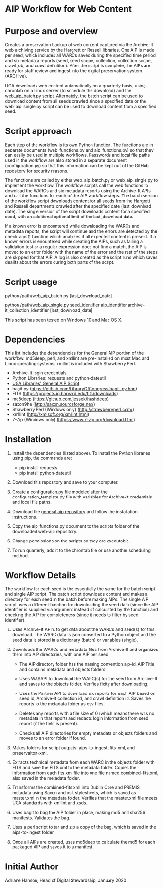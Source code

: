 # AIP Workflow for Web Content

# Purpose and overview
Creates a preservation backup of web content captured via the Archive-It web archiving service by the Hargrett or Russell libraries. One AIP is made per seed, which includes all WARCs saved during the specified time period and six metadata reports (seed, seed scope, collection, collection scope, crawl job, and crawl definition). After the script is complete, the AIPs are ready for staff review and ingest into the digital preservation system (ARCHive).

UGA downloads web content automatically on a quarterly basis, using chrontab on a Linux server (to schedule the download) and the web_aip_batch.py script. Alternately, the batch script can be used to download content from all seeds crawled since a specified date or the web_aip_single.py script can be used to download content from a specified seed.  

# Script approach
Each step of the workflow is its own Python function. The functions are in separate documents (web_functions.py and aip_functions.py) so that they can easily be used in multiple workflows. Passwords and local file paths used in the workflow are also stored in a separate document (configuration.py) so that this information can be kept out of the GitHub repository for security reasons.

The functions are called by either web_aip_batch.py or web_aip_single.py to implement the workflow. The workflow scripts call the web functions to download the WARCs and six metadata reports using the Archive-It APIs and call the functions for each of the AIP workflow steps. The batch version of the workflow script downloads content for all seeds from the Hargrett and Russell departments crawled after the specified date (last_download date). The single version of the script downloads content for a specified seed, with an additional optional limit of the last_download date. 
 
If a known error is encountered while downloading the WARCs and metadata reports, the script will continue and the errors are detected by the check_aips() function which analyzes if all expected content is present. If a known errors is enountered while creating the AIPs, such as failing a validation test or a regular expression does not find a match, the AIP is moved to an error folder with the name of the error and the rest of the steps are skipped for that AIP. A log is also created as the script runs which saves deailts about the errors during both parts of the script. 

# Script usage
python /path/web_aip_batch.py [last_download_date]

python /path/web_aip_single.py seed_identifier aip_identifier archive-it_collection_identifier [last_download_date]

This script has been tested on Windows 10 and Mac OS X.

# Dependencies
This list includes the dependencies for the General AIP portion of the workflow. md5deep, perl, and xmllint are pre-installed on most Mac and Linux operating systems. xmllint is included with Strawberry Perl.
* Archive-It login credentials
* Python Libraries: requests and python-dateutil
* [UGA Libraries' General AIP Script](https://github.com/uga-libraries/general-aip)
* bagit.py (https://github.com/LibraryOfCongress/bagit-python)
* FITS (https://projects.iq.harvard.edu/fits/downloads)
* md5deep (https://github.com/jessek/hashdeep)
* saxon9he (http://saxon.sourceforge.net/)
* Strawberry Perl (Windows only) (http://strawberryperl.com/)
* xmllint (http://xmlsoft.org/xmllint.html)
* 7-Zip (Windows only) (https://www.7-zip.org/download.html)

# Installation
1. Install the dependencies (listed above).  To install the Python libraries using pip, the commands are:
    * pip install requests
    * pip install python-dateutil
    
    
2. Download this repository and save to your computer.
3. Create a configuration.py file modeled after the configuration_template.py file with variables for Archive-It credentials and local file paths.
4. Download the [general aip repository](https://github.com/uga-libraries/general-aip) and follow the installation instructions.
5. Copy the aip_functions.py document to the scripts folder of the downloaded web-aip repository.
6. Change permissions on the scripts so they are executable.
7. To run quarterly, add it to the chrontab file or use another scheduling method.

# Workflow Details
The workflow for each seed is the essentially the same for the batch script and single AIP script. The batch script downloads content and makes a directory for each seed in the batch before making AIPs. The single AIP script uses a different function for downloading the seed data (since the AIP identifier is supplied via argument instead of calculated by the function) and checking the AIP for completeness (since it needs to filter by seed identifier).

1. Uses Archive-It API's to get data about the WARCs and seed(s) for this download. The WARC data is json converted to a Python object and the seed data is stored in a dictionary (batch) or variables (single).


2. Downloads the WARCs and metadata files from Archive-It and organizes them into AIP directories, with one AIP per seed.

    * The AIP directory folder has the naming convention aip-id_AIP Title and contains metadata and objects folders.

    * Uses WASAPI to download the WARC(s) for the seed from Archive-It and saves to the objects folder. Verifies fixity after downloading.

    * Uses the Partner API to download six reports for each AIP based on seed id, Archive-It collection id, and crawl definition id. Saves the reports to the metadata folder as csv files.

    * Deletes any reports with a file size of 0 (which means there was no metadata in that report) and redacts login information from seed report (if the field is present).

    * Checks all AIP directories for empty metadata or objects folders and moves to an error folder if found.

3. Makes folders for script outputs: aips-to-ingest, fits-xml, and preservaiton-xml.

4. Extracts technical metadata from each WARC in the objects folder with FITS and save the FITS xml to the metadata folder. Copies the information from each fits xml file into one file named combined-fits.xml, also saved in the metadata folder.

5. Transforms the combined-fits xml into Dublin Core and PREMIS metadata using Saxon and xslt stylesheets, which is saved as master.xml in the metadata folder. Verifies that the master.xml file meets UGA standards with xmllint and xsds.

6. Uses bagit to bag the AIP folder in place, making md5 and sha256 manifests. Validates the bag.

7. Uses a perl script to tar and zip a copy of the bag, which is saved in the aips-to-ingest folder.

8. Once all AIPs are created, uses md5deep to calculate the md5 for each packaged AIP and saves it to a manifest.

# Initial Author
Adriane Hanson, Head of Digital Stewardship, January 2020
